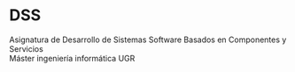 # DSS
Asignatura de Desarrollo de Sistemas Software Basados en Componentes y Servicios  
Máster ingeniería informática UGR
